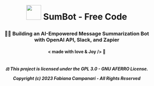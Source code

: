 <br> 

# <p align="center"> <img src="https://github.githubassets.com/images/icons/emoji/bowtie.png" width="48"> SumBot - Free Code

### <p align="center"> 💪🏽 Building an AI-Empowered Message Summarization Bot with OpenAI API, Slack, and Zapier
#### <p align="center"> < made with love & Joy /> 🤎
#

##### <p align="center"> ⚖︎ This project is licensed under the GPL 3.0 - GNU AFERRO License.<p align="center"> Copyright (c) 2023 Fabiana Campanari - All Rights Reserved </p>





















#

